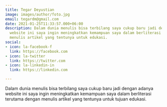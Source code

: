 ```yaml
---
title: Tegar Deyustian
image: images/author/foto.jpg
email: tegardm@gmail.com
date: 2021-01-25T11:33:57.000+06:00
description: Dalam dunia menulis bisa terbilang saya cukup baru jadi dengan adanya
  website ini saya ingin meningkatkan kemampuan saya dalam berliterasi terutama dengan
  menulis artikel yang tentunya untuk edukasi.
social:
- icon: la-facebook-f
  link: https://facebook.com
- icon: la-twitter
  link: https://twitter.com
- icon: la-linkedin-in
  link: https://linkedin.com

---
```

Dalam dunia menulis bisa terbilang saya cukup baru jadi dengan adanya website ini saya ingin meningkatkan kemampuan saya dalam berliterasi terutama dengan menulis artikel yang tentunya untuk tujuan edukasi.
